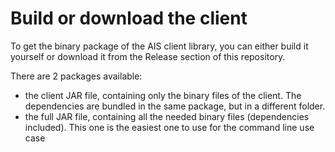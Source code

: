 # Build or download the client
To get the binary package of the AIS client library, you can either build it
yourself or download it from the Release section of this repository.

There are 2 packages available:

- the client JAR file, containing only the binary files of the client. The dependencies
  are bundled in the same package, but in a different folder.
- the full JAR file, containing all the needed binary files (dependencies included). This one
  is the easiest one to use for the command line use case
